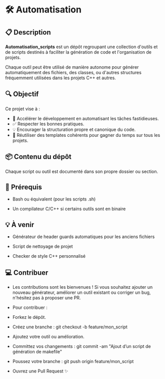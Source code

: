 # 🛠️ Automatisation

## 📋 Description

**Automatisation_scripts** est un dépôt regroupant une collection d'outils et de scripts destinés à faciliter la génération de code et l'organisation de projets.

Chaque outil peut être utilisé de manière autonome pour générer automatiquement des fichiers, des classes, ou d'autres structures fréquemment utilisées dans les projets C++ et autres.

## 🔍 Objectif

Ce projet vise à :

- 🚀 Accélérer le développement en automatisant les tâches fastidieuses.
- ✅ Respecter les bonnes pratiques.
- 💡 Encourager la structuration propre et canonique du code.
- 🔁 Réutiliser des templates cohérents pour gagner du temps sur tous les projets.

## 📦 Contenu du dépôt

Chaque script ou outil est documenté dans son propre dossier ou section.

## 🔧 Prérequis
- Bash ou équivalent (pour les scripts .sh)

- Un compilateur C/C++ si certains outils sont en binaire

## 💡 À venir

- Générateur de header guards automatiques pour les anciens fichiers

- Script de nettoyage de projet

- Checker de style C++ personnalisé

## 💻 Contribuer
- Les contributions sont les bienvenues ! Si vous souhaitez ajouter un nouveau générateur, améliorer un outil existant ou corriger un bug, n'hésitez pas à proposer une PR.

- Pour contribuer :
- Forkez le dépôt.

- Créez une branche : git checkout -b feature/mon_script

- Ajoutez votre outil ou amélioration.

- Committez vos changements : git commit -am "Ajout d’un script de génération de makefile"

- Poussez votre branche : git push origin feature/mon_script

- Ouvrez une Pull Request ✨

